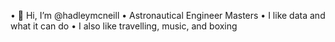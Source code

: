 • 👋 Hi, I’m @hadleymcneill
• Astronautical Engineer Masters
• I like data and what it can do
• I also like travelling, music, and boxing



<!---
hadleymcneill/hadleymcneill is a ✨ special ✨ repository because its `README.md` (this file) appears on your GitHub profile.
You can click the Preview link to take a look at your changes.
--->
